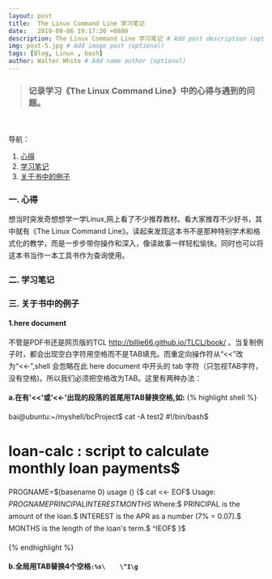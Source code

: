 ```yaml
---
layout: post
title:  The Linux Command Line 学习笔记
date:   2019-09-06 19:17:20 +0800
description: The Linux Command Line 学习笔记 # Add post description (optional)
img: post-5.jpg # Add image post (optional)
tags: [Blog, Linux , bash]
author: Walter White # Add name author (optional)
---
```

<style type="text/css">
p{ line-height: 170% }
</style>

>### 记录学习《The Linux Command Line》中的心得与遇到的问题。

<br>
<br>
导航：

1. [心得](#title1)
2. [学习笔记](#title2)
3. [关于书中的例子](#title3)



<span id="title1"></span>
### 一. 心得

想当时突发奇想想学一学Linux,网上看了不少推荐教材。看大家推荐不少好书，其中就有《The Linux Command Line》。读起来发现这本书不是那种特别学术和格式化的教学，而是一步步带你操作和深入，像读故事一样轻松愉快。同时也可以将这本书当作一本工具书作为查询使用。

<span id="title2"></span>
### 二. 学习笔记




<span id="title3"></span>
### 三. 关于书中的例子

**1.here document**

不管是PDF书还是网页版的TCL <http://billie66.github.io/TLCL/book/> 。当复制例子时，都会出现空白字符用空格而不是TAB填充。而重定向操作符从“<<”改为“<<-”,shell 会忽略在此 here document 中开头的 tab 字符（只忽视TAB字符，没有空格)。所以我们必须把空格改为TAB。这里有两种办法：

**a.在有'<<'或‘<<-'出现的段落的首尾用TAB替换空格,如:**
{% highlight shell %}

bai@ubuntu:~/myshell/bcProject$ cat -A test2
#!/bin/bash$
# loan-calc : script to calculate monthly loan payments$
PROGNAME=$(basename $0)$
usage () {$
    cat <<- EOF$
    Usage: $PROGNAME PRINCIPAL INTEREST MONTHS$
    Where:$
    PRINCIPAL is the amount of the loan.$
    INTEREST is the APR as a number (7% = 0.07).$
    MONTHS is the length of the loan's term.$
^IEOF$
}$


{% endhighlight %}

**b.全局用TAB替换4个空格`:%s\    \^I\g`**


